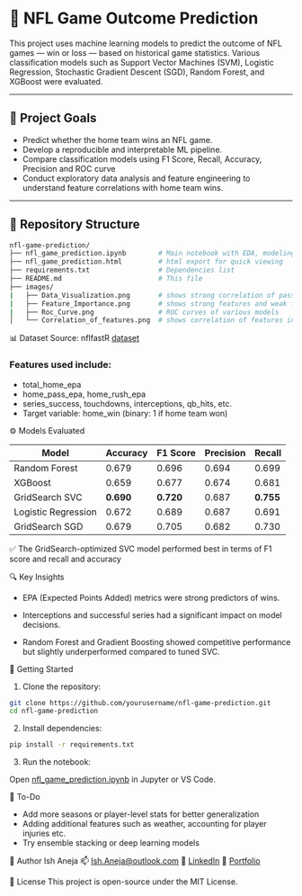 # 🏈 NFL Game Outcome Prediction

This project uses machine learning models to predict the outcome of NFL games — win or loss — based on historical game statistics. Various classification models such as Support Vector Machines (SVM), Logistic Regression, Stochastic Gradient Descent (SGD), Random Forest, and XGBoost were evaluated. 

---

## 📌 Project Goals

- Predict whether the home team wins an NFL game.
- Develop a reproducible and interpretable ML pipeline.
- Compare classification models using F1 Score, Recall, Accuracy, Precision and ROC curve
- Conduct exploratory data analysis and feature engineering to understand feature correlations with home team wins.

---

## 📁 Repository Structure

```bash
nfl-game-prediction/
├── nfl_game_prediction.ipynb        # Main notebook with EDA, modeling, evaluation
├── nfl_game_prediction.html         # html export for quick viewing
├── requirements.txt                 # Dependencies list
├── README.md                        # This file
├── images/            
|   ├── Data_Visualization.png       # shows strong correlation of passing feature for win/loss
|   ├── Feature_Importance.png       # shows strong features and weak features for the model 
|   ├── Roc_Curve.png                # ROC curves of various models
│   └── Correlation_of_features.png  # shows correlation of features in the dataset
```

📊 Dataset
Source: nflfastR [dataset](https://github.com/nflverse/nflverse-pbp)

### Features used include:

- total_home_epa
- home_pass_epa, home_rush_epa
- series_success, touchdowns, interceptions, qb_hits, etc.
- Target variable: home_win (binary: 1 if home team won)

⚙️ Models Evaluated

| Model               | Accuracy  | F1 Score  | Precision | Recall    |
| ------------------- | --------- | --------- | --------- | --------- |
| Random Forest       | 0.679     | 0.696     | 0.694     | 0.699     |
| XGBoost             | 0.659     | 0.677     | 0.674     | 0.681     |
| GridSearch SVC      | **0.690** | **0.720** | 0.687     | **0.755** |
| Logistic Regression | 0.672     | 0.689     | 0.687     | 0.691     |
| GridSearch SGD      | 0.679     | 0.705     | 0.682     | 0.730     |

✅ The GridSearch-optimized SVC model performed best in terms of F1 score and recall and accuracy

🔍 Key Insights
- EPA (Expected Points Added) metrics were strong predictors of wins.

- Interceptions and successful series had a significant impact on model decisions.

- Random Forest and Gradient Boosting showed competitive performance but slightly underperformed   compared to tuned SVC.

🚀 Getting Started

1. Clone the repository:
```sh 
git clone https://github.com/yourusername/nfl-game-prediction.git
cd nfl-game-prediction
```

2. Install dependencies:
```sh
pip install -r requirements.txt
```
3. Run the notebook:

Open [nfl_game_prediction.ipynb](https://) in Jupyter or VS Code.

📌 To-Do
- Add more seasons or player-level stats for better generalization
- Adding additional features such as weather, accounting for player injuries etc. 
- Try ensemble stacking or deep learning models

👤 Author
Ish Aneja
📫 Ish.Aneja@outlook.com
🔗 [LinkedIn](https://)
📘 [Portfolio](https://)

📄 License
This project is open-source under the MIT License.